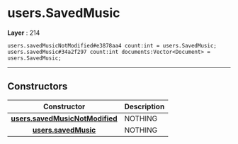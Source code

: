 # users.SavedMusic

**Layer** : 214

```tl
users.savedMusicNotModified#e3878aa4 count:int = users.SavedMusic;
users.savedMusic#34a2f297 count:int documents:Vector<Document> = users.SavedMusic;
```

---

## Constructors

| Constructor | Description |
| :---: | :--- |
| [**users.savedMusicNotModified**](constructor/users.savedMusicNotModified) | NOTHING |
| [**users.savedMusic**](constructor/users.savedMusic) | NOTHING |